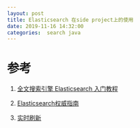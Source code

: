```yaml
---
layout: post
title: Elasticsearch 在side project上的使用
date: 2019-11-16 14:32:00
categories:  search java
---
```


# 参考
1. [全文搜索引擎 Elasticsearch 入门教程](https://www.ruanyifeng.com/blog/2017/08/elasticsearch.html)

2. [Elasticsearch权威指南](https://es.xiaoleilu.com/010_Intro/10_Installing_ES.html)

3. [实时刷新](https://www.elastic.co/guide/cn/elasticsearch/guide/current/near-real-time.html)